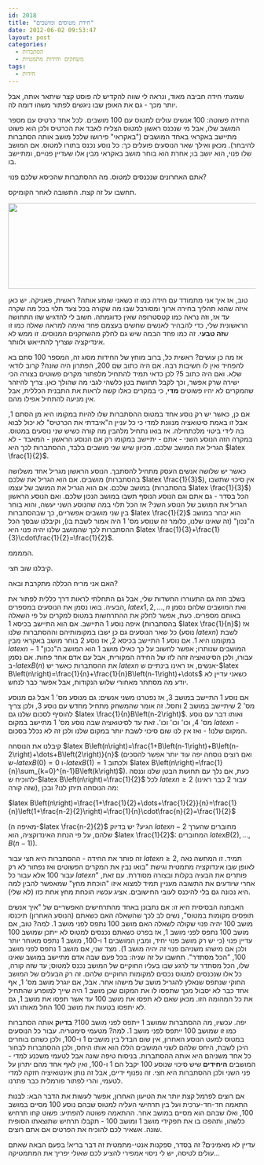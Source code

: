 ```yaml
---
id: 2018
title: "חידת מטוסים ומושבים"
date: 2012-06-02 09:53:47
layout: post
categories: 
  - הסתברות
  - משחקים וחידות מתמטיות
tags: 
  - חידות
---
```

שמעתי חידה חביבה מאוד, ונראה לי שווה להקדיש לה פוסט קצר שיתאר אותה, אבל יותר מכך - גם את האופן שבו ניגשים לפתור משהו דומה לה.

החידה פשוטה: 100 אנשים עולים למטוס עם 100 מושבים. לכל אחד כרטיס עם מספר המושב שלו, אבל מי שנכנס ראשון למטוס הצליח לאבד את הכרטיס ולכן הוא פשוט מתיישב באקראי באחד המושבים ("באקראי" פירושו שלכל מושב אותה הסתברות להיבחר). מכאן ואילך שאר הנוסעים פועלים כך: כל נוסע נכנס בתורו למטוס. אם המושב שלו פנוי, הוא יושב בו; אחרת הוא בוחר מושב באקראי מבין אלו שעדיין פנויים, ומתיישב בו.

אתם האחרונים שנכנסים למטוס. מה ההסתברות שהכיסא שלכם פנוי?

תחשבו על זה קצת. התשובה לאחר הקומיקס.

<a href="http://www.gadial.net/wp-content/uploads/2012/06/seat_selection.png"><img class="alignnone size-full wp-image-2019" title="seat_selection" src="http://www.gadial.net/wp-content/uploads/2012/06/seat_selection.png" alt="" width="740" height="175" /></a>

טוב, אז איך אני מתמודד עם חידה כמו זו כשאני שומע אותה? ראשית, פאניקה. יש כאן איזה שהוא תהליך בחירה ארוך ומסורבל שבו מה שקורה בכל צעד תלוי בכל מה שקרה עד אז, וזה נראה כמו קטסטרופה שאין כדוגמתה. חשוב לי להדגיש שזו התחושה הראשונית שלי, כדי להבהיר לאנשים שחשים בעצמם פחד ואימה למראה שאלה כמו זו ש<strong>זה טבעי</strong>. זה כמו פחד הבמה שיש גם לחלק מהשחקנים המנוסים. זו ממש לא אינדיקציה שצריך להתייאש ולוותר.

אז מה כן עושים? ראשית כל, ברוב מוחץ של החידות מסוג זה, המספר 100 סתם בא להפחיד ואין לו חשיבות רבה. אם היה כתוב שם 200, הפתרון היה שונה? קרוב לודאי שלא. ואם היה כתוב 5? לכן כדאי תמיד להתחיל מלפתור מקרים פשוטים בצורה הכי ישירה שרק אפשר, וכך לקבל תחושת בטן כלשהי לגבי מה שהולך כאן. צריך להיזהר שהמקרים לא יהיו פשוטים <strong>מדי</strong>, כי במקרים כאלו קשה לראות את התבנית הכללית, אבל אין מניעה להתחיל אפילו מהם.

אם כן, כאשר יש רק נוסע אחד במטוס ההסתברות שלו להיות במקומו היא מן הסתם 1, אבל זו באמת סיטואציה מנוונת למדי כי כל עניין ה"איבדתי את הכרטיס" לא יכול לבוא בה לידי ביטוי מלכתחילה. אז בואו נתחיל מלהבין מה קורה כשיש שני נוסעים במטוס. במקרה הזה הנוסע השני - אתם - יתיישב במקומו רק אם הנוסע הראשון - המאבד - לא הגריל את המושב שלכם. מכיוון שיש שני מושבים בלבד, ההסתברות לכך היא $latex \frac{1}{2}$.

כאשר יש שלושה אנשים העסק מתחיל להסתבך. הנוסע הראשון מגריל אחד משלושה מושבים. אם הוא הגריל את שלכם (בהסתברות $latex \frac{1}{3}$), אין סיכוי שתשבו במושב שלכם. אם הוא הגריל את המושב של עצמו (בהסתברות $latex \frac{1}{3}$) הכל בסדר - גם אתם וגם הנוסע הנוסף תשבו במושב הנכון שלכם. ואם הנוסע הראשון הגריל את המושב של הנוסע השני? אז הכל תלוי במה שהנוסע השני יעשה, והוא בוחר בין שני מושבים אפשריים, כך שבהסתברות $latex \frac{1}{2}$ הוא יבחר במושב ה"נכון" (זה שאינו שלנו, כלומר זה שנוסע מס' 1 היה אמור לשבת בו), וקיבלנו שבסך הכל ההסתברות לכך שהמושב שלנו יהיה פנוי היא $latex \frac{1}{3}+\frac{1}{3}\cdot\frac{1}{2}=\frac{1}{2}$.

הממממ.

קיבלנו שוב חצי.

האם אני מריח הכללה מתקרבת ובאה?

בשלב הזה גם התעוררו החשדות שלי, אבל גם התחלתי לראות דרך כללית לפתור את הבעיה. בואו נסמן את הנוסעים במספרים, $latex 1,2,\dots,n$ ואת המושבים שלהם נסמן באותם מספרים. כעת, אפשר לחלק את ההתרחשות במטוס למקרים על פי השאלה איפה נוסע 1 התיישב. אם הוא התיישב בכיסא 1 (בהסתברות $latex \frac{1}{n}$) אז כל שאר הנוסעים גם כן ישבו במקומותיהם וההסתברות שלנו (נוסע $latex n$) לשבת במקומנו היא 1. אם נוסע 1 התיישב בכיסא 2, אז נוסע 2 בוחר מושב באקראי מבין $latex n-1$ המושבים שנותרו; אפשר לחשוב על כך כאילו מושב 1 הוא המושב ה"נכון" עבורו, ולכן הסיטואציה זהה לזו של החידה המקורית, אבל עם אדם אחד פחות. אם נסמן ב-$latex B\left(n\right)$ את ההסתברות כאשר יש $latex n$ אנשים, אז ראינו בינתיים ש-$latex B\left(n\right)=\frac{1}{n}+\frac{1}{n}B\left(n-1\right)+\dots$ כשאני עדיין לא יודע מה מסתתר מאחורי שלוש הנקודות, אבל אפשר כבר לנחש.

אם נוסע 1 התיישב במושב 3, אז נפטרנו משני אנשים: גם מנוסע מס' 1 אבל גם מנוסע מס' 2 שיתיישב במושב 2 וחסל. זה אומר שהמשחק מתחיל מחדש עם נוסע 3, ולכן צריך להוסיף לסכום שלנו גם $latex \frac{1}{n}B\left(n-2\right)$. ואותו דבר עם נוסע מס' 4, וכו' וכו' וכו'. זאת עד לסיטואציה שבה נוסע מס' 1 מתיישב במקום $latex n$ - המקום שלנו! - ואז אין לנו שום סיכוי לשבת יותר במקום שלנו ולכן זה לא נכלל בסכום.

קיבלנו את הנוסחה $latex B\left(n\right)=\frac{1+B\left(n-1\right)+B\left(n-2\right)+\dots+B\left(2\right)}{n}$ (ואם רוצים נוסחה יפה עוד יותר אפשר להסכים ש-$latex B\left(0\right)=0$ ו-$latex B\left(1\right)=1$ ולכתוב $latex B\left(n\right)=\frac{1}{n}\sum_{k=0}^{n-1}B\left(k\right)$). כעת, אם נלך עם תחושת הבטן שלנו וננסה להוכיח ש-$latex B\left(n\right)=\frac{1}{2}$ לכל $latex n\ge2$ (עבור 2 כבר ראינו שזה קורה), מה הנוסחה תיתן לנו? ובכן:

$latex B\left(n\right)=\frac{1+\frac{1}{2}+\dots+\frac{1}{2}}{n}=\frac{1}{n}\left(1+\frac{n-2}{2}\right)=\frac{1}{n}\cdot\frac{n}{2}=\frac{1}{2}$

(מאיפה ה-$latex \frac{n-2}{2}$ הגיע? יש בדיוק $latex n-2$ מחוברים שהערך שלהם, על פי הנחת האינדוקציה, הוא $latex \frac{1}{2}$: המחוברים $latex B\left(2\right),\dots,B\left(n-1\right)$).

זה פותר את החידה - ההסתברות היא חצי עבור $latex n\ge2$, תמיד. זו המחשה נאה לאופן שבו אינדוקציה מתמטית וגישת "בואו נבין את המקרים הפשוטים ואז נפתור לא רק עבור 100 אלא עבור כל $latex n$" פותרים את הבעיה בקלות ובצורה מסודרת. עם זאת, אחרי שיודעים את התשובה מעניין תמיד למצוא איזו "הוכחת מחץ" שמאפשר להבין למה היא נכונה גם בלי להיכנס לעובי החישובים. אציג עכשיו הוכחת מחץ אחת כזו (לא שלי).

האבחנה הבסיסית היא זו: אם נתבונן באחד מהתרחישים האפשריים של "איך אנשים תופסים מקומות במטוס", נשים לב לכך שהשאלה האם כשאתם (הנוסע האחרון) תיכנסו מושב 100 יהיה פנוי שקולה לשאלה האם מושב 100 נתפס לפני מושב 1. למה? טוב, אם מושב 100 נתפס לפני מושב 1, אז בפרט כשאתם נכנסים למטוס לא ייתכן שמושב 100 עדיין פנוי (כי יש רק מושב פנוי יחיד, ומבין המושבים 1 ו-100, מושב 1 נתפס מאוחר יותר ולכן אם מישהו משניהם פנוי זה יהיה מושב 1). מצד שני, אם מושב 1 נתפס לפני מושב 100, "הכל מסתדר". תחשבו על זה שניה: בכל פעם שבה אדם מתיישב במושב שאינו שלו, הכל מסתדר עד לרגע שבו בעליו החוקיים של המושב נכנס למטוס; עד שזה קורה, כל אלו שנכנסים למטוס נכסים למקומות החוקיים שלהם. זה רק הבעלים של המושב החוקי שנתפס שנאלץ להגריל מושב של מישהו אחר. אבל, אם יוגרל מושב מס' 1, אף אחד כבר לא יסבול מכך שתפסו לו את המקום שכן מושב 1 היה שייך למופרע שהתחיל את כל המהומה הזו. מכאן שאם לא תפסו את מושב 100 עד אשר תפסו את מושב 1, גם לא יתפסו בטעות את מושב 100 החל מאותו רגע.

יפה. עכשיו, מה ההסתברות שמושב 1 ייתפס לפני מושב 100? <strong>בדיוק</strong> אותה הסתברות כמו זו שמושב 100 ייתפס לפני מושב 1. למה? מטעמי סימטריה. עבור כל הנוסעים במטוס למעט הנוסע האחרון, אין שום הבדל בין מושבים 1 ו-100, ולכן כשהם בוחרים היכן לשבת, היחס שלהם לשני המושבים הללו הוא אותו היחס, ולכן ההסתברות לבחור כל אחד משניהם היא אותה ההסתברות. בניסוח טיפה שונה אבל לטעמי משכנע למדי - המושבים <strong>היחידים </strong>שיש סיכוי שנוסע 100 יקבל הם 1 ו-100, ואין לאף אחד מהם יתרון על פני השני ולכן ההסתברות היא חצי. זה נפנוף ידיים, אבל זה נותן אינטואיציה חזקה למדי לטעמי, והרי לפתור פורמלית כבר פתרנו.

אם רוצים לפרמל קצת יותר את הטיעון האחרון, אפשר לעשות את הדבר הבא: לבנות התאמה חד-חד-ערכית ועל בין תרחישי העליה למטוס שבהם נוסע 100 מסיים במושב 100, ואלו שבהם הוא מסיים במושב אחר. ההתאמה פשוטה להפתיע: פשוט קחו תרחיש כלשהו, ותהפכו בו את תפקידי מושב 1 ומושב 100 - תקבלו תרחיש שתוצאתו הסופית שונה. אשאיר לכם להוכיח את הפרטים אם אתם רוצים.

עדיין לא מאמינים? זה בסדר, ספקנות אנטי-מתמטית זה דבר בריא! בפעם הבאה שאתם עולים לטיסה, יש לי ניסוי אמפירי להציע לכם שאולי יפריך את המתמטיקה...
